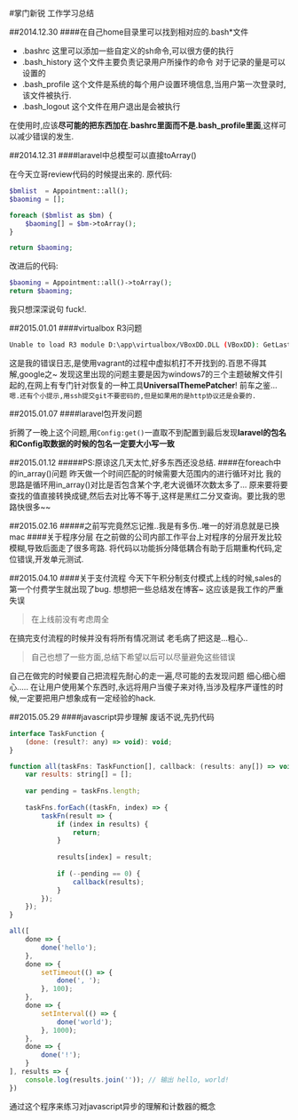 ﻿#掌门新锐 工作学习总结

##2014.12.30
####在自己home目录里可以找到相对应的.bash*文件

- .bashrc 这里可以添加一些自定义的sh命令,可以很方便的执行
- .bash_history 这个文件主要负责记录用户所操作的命令 对于记录的量是可以设置的
- .bash_profile 这个文件是系统的每个用户设置环境信息,当用户第一次登录时,该文件被执行.
- .bash_logout 这个文件在用户退出是会被执行

在使用时,应该**尽可能的把东西加在.bashrc里面而不是.bash_profile里面**,这样可以减少错误的发生.

##2014.12.31
####laravel中总模型可以直接toArray()

在今天立哥review代码的时候提出来的.
原代码:
```php
$bmlist  = Appointment::all();
$baoming = [];

foreach ($bmlist as $bm) {
    $baoming[] = $bm->toArray();
}

return $baoming;
```
改进后的代码:
```php
$baoming = Appointment::all()->toArray();
return $baoming;
```
我只想深深说句 fuck!.

##2015.01.01
####virtualbox R3问题

```bash
Unable to load R3 module D:\app\virtualbox/VBoxDD.DLL (VBoxDD): GetLastError=1790 (VERR_UNRESOLVED_ERROR).
```
这是我的错误日志,是使用vagrant的过程中虚拟机打不开找到的.百思不得其解,google之~
发现这里出现的问题主要是因为windows7的三个主题破解文件引起的,在网上有专门针对恢复的一种工具**UniversalThemePatcher**! 前车之鉴...
``嗯.还有个小提示,用ssh提交git不要密码的,但是如果用的是http协议还是会要的.``

##2015.01.07
####laravel包开发问题

折腾了一晚上这个问题,用``Config:get()``一直取不到配置到最后发现**laravel的包名和Config取数据的时候的包名一定要大小写一致**

##2015.01.12
#####PS:原谅这几天太忙,好多东西还没总结.
####在foreach中的in_array()问题
昨天做一个时间匹配的时候需要大范围内的进行循环对比
我的思路是循环用in_array()对比是否包含某个字,老大说循环次数太多了...
原来要将要查找的值直接转换成键,然后去对比等不等于,这样是黑红二分叉查询。要比我的思路快很多~~

##2015.02.16
#####之前写完竟然忘记推..我是有多伤..唯一的好消息就是已换mac
####关于程序分层
在之前做的公司内部工作平台上对程序的分层开发比较模糊,导致后面走了很多弯路.
将代码以功能拆分降低耦合有助于后期重构代码,定位错误,开发单元测试.

##2015.04.10
####关于支付流程
今天下午积分制支付模式上线的时候,sales的第一个付费学生就出现了bug.
想想把一些总结发在博客~
这应该是我工作的严重失误

> 在上线前没有考虑周全

在搞完支付流程的时候并没有将所有情况测试
老毛病了把这是...粗心..

> 自己也想了一些方面,总结下希望以后可以尽量避免这些错误

自己在做完的时候要自己把流程先耐心的走一遍,尽可能的去发现问题
细心细心细心.....
在让用户使用某个东西时,永远将用户当傻子来对待,当涉及程序严谨性的时候,一定要把用户想象成有一定经验的hack.


##2015.05.29
####javascript异步理解
废话不说,先扔代码
```javascript
interface TaskFunction {
	(done: (result?: any) => void): void;
}

function all(taskFns: TaskFunction[], callback: (results: any[]) => void): void {
	var results: string[] = [];	
	
	var pending = taskFns.length;
	
	taskFns.forEach((taskFn, index) => {
		taskFn(result => {
			if (index in results) {
				return;
			}
			
			results[index] = result;
			
			if (--pending == 0) {
				callback(results);
			}
		});
	});
}

all([
	done => {
		done('hello');
	},
	done => {
		setTimeout(() => {
			done(', ');
		}, 100);
	},
	done => {
		setInterval(() => {
			done('world');
		}, 1000);
	},
	done => {
		done('!');
	}
], results => {
	console.log(results.join('')); // 输出 hello, world!
})
```

通过这个程序来练习对javascript异步的理解和计数器的概念
